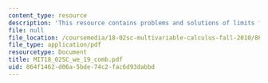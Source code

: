 ```yaml
---
content_type: resource
description: 'This resource contains problems and solutions of limits for double integrals. '
file: null
file_location: /coursemedia/18-02sc-multivariable-calculus-fall-2010/864f1462d06a5bde74c2fac6d93dabbd_MIT18_02SC_we_19_comb.pdf
file_type: application/pdf
resourcetype: Document
title: MIT18_02SC_we_19_comb.pdf
uid: 864f1462-d06a-5bde-74c2-fac6d93dabbd
---
```

